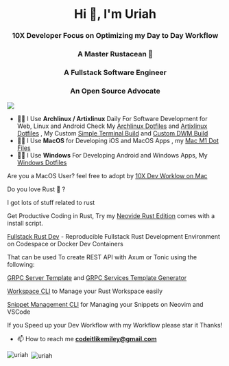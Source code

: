 <h1 align="center">Hi 👋, I'm Uriah</h1>
<h3 align="center">10X Developer Focus on Optimizing my Day to Day Workflow</h3>
<h3 align="center">A Master Rustacean 🦀</h3>
<h3 align="center">A Fullstack Software Engineer</h3>
<h3 align="center">An Open Source Advocate</h3>

![](https://komarev.com/ghpvc/?username=codeitlikemiley)


- 👨‍💻 I Use **Archlinux / Artixlinux** Daily For Software Development for Web, Linux and Android Check My [Archlinux Dotfiles](https://github.com/codeitlikemiley/huawei-mb13-dotfiles-archlinux) and [Artixlinux Dotfiles](https://github.com/codeitlikemiley/artix-dotfiles) , My Custom [Simple Terminal Build](https://github.com/codeitlikemiley/st) and [Custom DWM Build](https://github.com/codeitlikemiley/dwm)
- 👨‍💻 I Use **MacOS** for Developing iOS and MacOS Apps , my [Mac M1 Dot Files](https://github.com/goldcoders/mac-m1-dotfiles)
- 👨‍💻 I Use **Windows** For Developing Android and Windows Apps, My [Windows Dotfiles](https://github.com/goldcoders/windows-10-dotfiles)


Are you a MacOS User? feel free to adopt by [10X Dev Worklow on Mac](https://github.com/codeitlikemiley/10x-dev-macosx-workflow)


Do you love Rust 🦀 ?

I got lots of stuff related to rust

Get Productive Coding in Rust, Try my [Neovide Rust Edition](https://github.com/codeitlikemiley/nvim) comes with a install script.

[Fullstack Rust Dev](https://github.com/codeitlikemiley/fullstackrust-dev) - Reproducible Fullstack Rust Development Environment on Codespace or Docker Dev Containers

That can be used To create REST API with Axum or Tonic using the following: 

[GRPC Server Template](http://github.com/codeitlikemiley/server_template)  and [GRPC Services Template Generator](http://github.com/codeitlikemiley/service_template)

[Workspace CLI](http://github.com/codeitlikemiley/ws-cli) to Manage your Rust Workspace easily

[Snippet Management CLI](https://github.com/codeitlikemiley/snipr) for Managing your Snippets on Neovim and VSCode

If you Speed up your Dev Workflow with my Workflow please star it Thanks!

- 📫 How to reach me **codeitlikemiley@gmail.com**

<p align="left"><img align="left" src="https://github-readme-stats.vercel.app/api/top-langs/?username=codeitlikemiley&layout=compact&hide=html" alt="uriah" /></p>

<p>&nbsp;<img align="center" src="https://github-readme-stats.vercel.app/api?username=codeitlikemiley&show_icons=true" alt="uriah" /></p>





